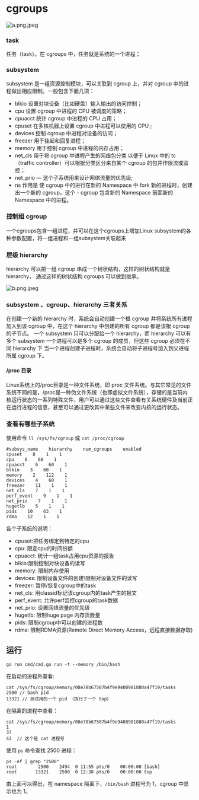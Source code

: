 # cgroups

![a.png.jpeg](https://s2.loli.net/2022/04/18/ydNp8QxXEaIRwmM.jpg)

### task
任务（task）。在 cgroups 中，任务就是系统的一个进程；

### subsystem 
subsystem 是一组资源控制模块，可以关联到 cgroup 上，并对 cgroup 中的进程做出相应限制。一般包含下面几项：
- blkio 设置对块设备（比如硬盘）输入输出的访问控制；
- cpu 设置 cgroup 中进程的 CPU 被调度的策略；
- cpuacct 统计 cgroup 中进程的 CPU 占用；
- cpuset 在多核机器上设置 cgroup 中进程可以使用的 CPU ;
- devices 控制 cgroup 中进程对设备的访问；
- freezer 用于挂起和回复进程；
- memory 用于控制 cgroup 中进程的内存占用；
- net_cls 用于将 cgroup 中进程产生的网络包分类 以便于 Linux 中的 tc （traffic controller）可以根据分类区分来自某个 cgroup 的包并作限流或监控；
- net_prio — 这个子系统用来设计网络流量的优先级;
- ns 作用是 使 cgroup 中的进行在新的 Namespace 中 fork 新的进程时，创建出一个新的 cgroup，这个 - cgroup 包含新的 Namespace 前面新的 Namespace 中的进程。



### 控制组 cgroup
一个cgroups包含一组进程，并可以在这个cgroups上增加Linux subsystem的各种参数配置，将一组进程和一组subsystem关联起来

### 层级 hierarchy 
hierarchy 可以把一组 cgroup 串成一个树状结构，这样的树状结构就是 hierarchy， 通过这样的树状结构 cgroups 可以做到继承。

![b.png.jpeg](https://s2.loli.net/2022/04/18/YmAiosaHRufnJQB.jpg)

### subsystem 、cgroup、hierarchy 三者关系
在创建一个新的 hierarchy 时，系统会自动创建一个根 cgroup 并将系统所有进程加入到该 cgroup 中，在这个 hierarchy 中创建的所有 cgroup 都是该根 cgroup 的子节点。
一个 subsystem 只可以分配给一个 hierarchy，而 hierarchy 可以有多个 subsystem
一个进程可以是多个 cgroup 的成员，但这些 cgroup 必须在不同 hierarchy 下
当一个进程创建子进程时，系统会自动将子进程号加入到父进程所属 cgroup 下。

#### /proc 目录
Linux系统上的/proc目录是一种文件系统，即 proc 文件系统。与其它常见的文件系统不同的是，/proc是一种伪文件系统（也即虚拟文件系统），存储的是当前内核运行状态的一系列特殊文件，用户可以通过这些文件查看有关系统硬件及当前正在运行进程的信息，甚至可以通过更改其中某些文件来改变内核的运行状态。 

### 查看有哪些子系统
使用命令 `ll /sys/fs/cgroup` 或 `cat /proc/cgroup`
```
#subsys_name    hierarchy    num_cgroups    enabled
cpuset    8    1    1
cpu    6    60    1
cpuacct    6    60    1
blkio    3    60    1
memory    2    112    1
devices    4    60    1
freezer    11    1    1
net_cls    7    1    1
perf_event    9    1    1
net_prio    7    1    1
hugetlb    5    1    1
pids    10    63    1
rdma    12    1    1
```
各个子系统的说明： 
- cpuset:把任务绑定到特定的cpu
- cpu:    限定cpu的时间份额
- cpuacct: 统计一组task占用cpu资源的报告
- blkio:限制控制对块设备的读写
- memory:  限制内存使用    
- devices: 限制设备文件的创建\限制对设备文件的读写
- freezer: 暂停/恢复cgroup中的task
- net_cls: 用classid标记该cgroup内的task产生的报文
- perf_event: 允许perf监控cgroup的task数据
- net_prio: 设置网络流量的优先级
- hugetlb:  限制huge page 内存页数量
- pids:   限制cgroup中可以创建的进程数
- rdma:  限制RDMA资源(Remote Direct Memory Access，远程直接数据存取)


## 运行

```
go run cmd/cmd.go run -t --memory /bin/bash
```

在启动的进程外查看:

```
cat /sys/fs/cgroup/memory/08e78b67507b4f9e9408981880a47f19/tasks
2500 // bash pid
13321 // 测试用的一个 pid （执行了一个 top）
```

在隔离的进程中查看：

```
cat /sys/fs/cgroup/memory/08e78b67507b4f9e9408981880a47f19/tasks
1
37
42  // 这个是 cat 进程号
```

使用 `ps` 命令查找 2500 进程：

```
ps -ef | grep "2500"
root        2500    2494  0 11:55 pts/0    00:00:00 [bash]
root       13321    2500  0 12:38 pts/0    00:00:00 top
```

由上面可以得出，在 namespace 隔离下，`/bin/bash` 进程号为 1，cgroup 中显示也为 1。